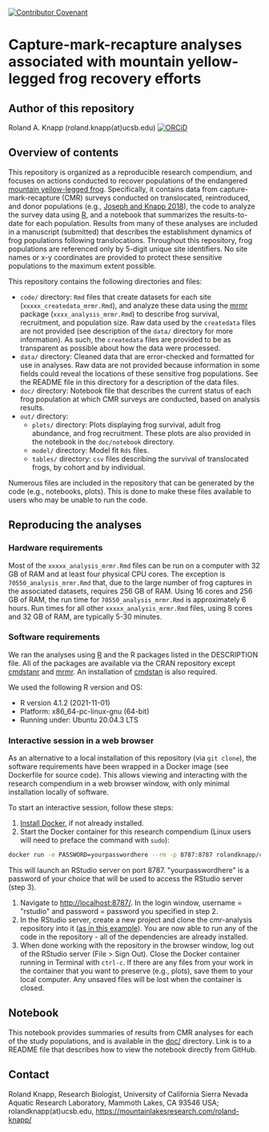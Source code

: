 [![Contributor Covenant](https://img.shields.io/badge/Contributor%20Covenant-2.1-4baaaa.svg)](CODE_OF_CONDUCT.md)

# Capture-mark-recapture analyses associated with mountain yellow-legged frog recovery efforts

## Author of this repository

Roland A. Knapp (roland.knapp(at)ucsb.edu) [![ORCiD](https://img.shields.io/badge/ORCiD-0000--0002--1954--2745-green.svg)](http://orcid.org/0000-0002-1954-2745)

## Overview of contents

This repository is organized as a reproducible research compendium, and focuses on actions conducted to recover populations of the endangered [mountain yellow-legged frog](https://www.fws.gov/sites/default/files/documents/Mountain-Yellow-Legged-Frog-Conservation-Strategy.pdf).
Specifically, it contains data from capture-mark-recapture (CMR) surveys conducted on translocated, reintroduced, and donor populations (e.g., [Joseph and Knapp 2018](https://doi.org/10.1002/ecs2.2499)), the code to analyze the survey data using [R](https://www.r-project.org/), and a notebook that summarizes the results-to-date for each population.
Results from many of these analyses are included in a manuscript (submitted) that describes the establishment dynamics of frog populations following translocations.
Throughout this repository, frog populations are referenced only by 5-digit unique site identifiers.
No site names or x-y coordinates are provided to protect these sensitive populations to the maximum extent possible.

This repository contains the following directories and files:

-   `code/` directory: `Rmd` files that create datasets for each site (`xxxxx_createdata_mrmr.Rmd`), and analyze these data using the [mrmr](https://github.com/SNARL1/mrmr) package (`xxxx_analysis_mrmr.Rmd`) to describe frog survival, recruitment, and population size. Raw data used by the `createdata` files are not provided (see description of the `data/` directory for more information). As such, the `createdata` files are provided to be as transparent as possible about how the data were processed.
-   `data/` directory: Cleaned data that are error-checked and formatted for use in analyses. Raw data are not provided because information in some fields could reveal the locations of these sensitive frog populations. See the README file in this directory for a description of the data files.
-   `doc/` directory: Notebook file that describes the current status of each frog population at which CMR surveys are conducted, based on analysis results.
-   `out/` directory:
    -   `plots/` directory: Plots displaying frog survival, adult frog abundance, and frog recruitment. These plots are also provided in the notebook in the `doc/notebook` directory.
    -   `model/` directory: Model fit `Rds` files.
    -   `tables/` directory: `csv` files describing the survival of translocated frogs, by cohort and by individual.

Numerous files are included in the repository that can be generated by the code (e.g., notebooks, plots).
This is done to make these files available to users who may be unable to run the code.

## Reproducing the analyses

### Hardware requirements

Most of the `xxxxx_analysis_mrmr.Rmd` files can be run on a computer with 32 GB of RAM and at least four physical CPU cores.
The exception is `70550_analysis_mrmr.Rmd` that, due to the large number of frog captures in the associated datasets, requires 256 GB of RAM.
Using 16 cores and 256 GB of RAM, the run time for `70550_analysis_mrmr.Rmd` is approximately 6 hours.
Run times for all other `xxxxx_analysis_mrmr.Rmd` files, using 8 cores and 32 GB of RAM, are typically 5-30 minutes.

### Software requirements

We ran the analyses using [R](https://www.r-project.org/) and the R packages listed in the DESCRIPTION file.
All of the packages are available via the CRAN repository except [cmdstanr](https://mc-stan.org/cmdstanr/#installation) and [mrmr](https://snarl1.github.io/mrmr/index.html).
An installation of [cmdstan](https://mc-stan.org/cmdstanr/#installation) is also required.

We used the following R version and OS:

-   R version 4.1.2 (2021-11-01)
-   Platform: x86_64-pc-linux-gnu (64-bit)
-   Running under: Ubuntu 20.04.3 LTS

### Interactive session in a web browser

As an alternative to a local installation of this repository (via `git clone`), the software requirements have been wrapped in a Docker image (see Dockerfile for source code).
This allows viewing and interacting with the research compendium in a web browser window, with only minimal installation locally of software.

To start an interactive session, follow these steps:

1.  [Install Docker](https://docs.docker.com/get-docker/), if not already installed.  
2.  Start the Docker container for this research compendium (Linux users will need to preface the command with `sudo`):

``` bash
docker run -e PASSWORD=yourpasswordhere --rm -p 8787:8787 rolandknapp/cmr-analysis
```

This will launch an RStudio server on port 8787.
"yourpasswordhere" is a password of your choice that will be used to access the RStudio server (step 3).

1.  Navigate to <http://localhost:8787/>. In the login window, username = "rstudio" and password = password you specified in step 2.
2.  In the RStudio server, create a new project and clone the cmr-analysis repository into it ([as in this example](https://book.cds101.com/using-rstudio-server-to-clone-a-github-repo-as-a-new-project.html)). You are now able to run any of the code in the repository - all of the dependencies are already installed.  
3.  When done working with the repository in the browser window, log out of the RStudio server (File \> Sign Out). Close the Docker container running in Terminal with `ctrl-c`. If there are any files from your work in the container that you want to preserve (e.g., plots), save them to your local computer. Any unsaved files will be lost when the container is closed.

## Notebook

This notebook provides summaries of results from CMR analyses for each of the study populations, and is available in the [doc/](https://github.com/SNARL1/cmr-analysis/tree/main/doc#readme) directory.
Link is to a README file that describes how to view the notebook directly from GitHub.


## Contact

Roland Knapp, Research Biologist, University of California Sierra Nevada Aquatic Research Laboratory, Mammoth Lakes, CA 93546 USA; rolandknapp(at)ucsb.edu, <https://mountainlakesresearch.com/roland-knapp/>
